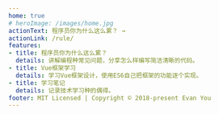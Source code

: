 ```yaml
---
home: true
# heroImage: /images/home.jpg
actionText: 程序员你为什么这么累？ →
actionLink: /rule/
features:
- title: 程序员你为什么这么累？
  details: 讲解编程种常见问题，分享怎么样编写简洁清晰的代码。
- title: Vue框架学习
  details: 学习Vue框架设计，使用ES6自己把框架的功能逐个实现。
- title: 学习笔记
  details: 记录技术学习种的偶得。
footer: MIT Licensed | Copyright © 2018-present Evan You
---
```

